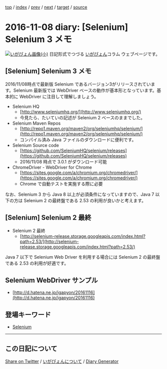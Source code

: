 [top](https://igapyon.github.io/diary/) 
 / [index](https://igapyon.github.io/diary/2016/index.html) 
 / [prev](https://igapyon.github.io/diary/2016/ig161107.html) 
 / [next](https://igapyon.github.io/diary/2016/ig161109.html) 
 / [target](https://igapyon.github.io/diary/2016/ig161108.html) 
 / [source](https://github.com/igapyon/diary/blob/gh-pages/2016/ig161108.html.src.md) 

2016-11-08 diary: [Selenium] Selenium 3 メモ
=====================================================================================================
[![いがぴょん画像(小)](https://igapyon.github.io/diary/images/iga200306s.jpg "いがぴょん")](https://igapyon.github.io/diary/memo/memoigapyon.html) 日記形式でつづる [いがぴょん](https://igapyon.github.io/diary/memo/memoigapyon.html)コラム ウェブページです。

## [Selenium] Selenium 3 メモ

2016/11/08時点で最新版 Selenium であるバージョン3がリリースされています。Selenium 最新版では WebDriver ベースの動作が基本形となっています。基本的に WebDriver に注目して理解しましょう。

* Selenium HQ
  * [http://www.seleniumhq.org/](http://www.seleniumhq.org/)
  * 今見たら、たいていの記述が Selenium 2 ベースのままでした。
* Selenium Maven Repos
  * [http://repo1.maven.org/maven2/org/seleniumhq/selenium/](http://repo1.maven.org/maven2/org/seleniumhq/selenium/)
  * コンパイル済み Java ファイルのダウンロードに便利です。
* Selenium Source code
  * [https://github.com/SeleniumHQ/selenium/releases](https://github.com/SeleniumHQ/selenium/releases)
  * 2016/11/08 時点で 3.0.1 がダウンロード可能
* ChromeDriver - WebDriver for Chrome
  * [https://sites.google.com/a/chromium.org/chromedriver/](https://sites.google.com/a/chromium.org/chromedriver/)
  * Chrome で自動テストを実施する際に必要

なお、Selenium 3 から Java 8 以上が必須条件になっていますので、Java 7 以下の方は Selenium 2 の最終盤である 2.53 の利用が良いかと考えます。


## [Selenium] Selenium 2 最終


* Selenium 2 最終
  * [http://selenium-release.storage.googleapis.com/index.html?path=2.53/](http://selenium-release.storage.googleapis.com/index.html?path=2.53/)

Java 7 以下で Selenium Web Driver を利用する場合には Selenium 2 の最終盤である 2.53 の利用が好適です。


## Selenium WebDriver サンプル


* [http://d.hatena.ne.jp/igapyon/20161116](http://d.hatena.ne.jp/igapyon/20161116)

## 登場キーワード

* [Selenium](https://igapyon.github.io/diary/keyword/selenium.html)

----------------------------------------------------------------------------------------------------

## この日記について

[Share on Twitter](https://twitter.com/intent/tweet?hashtags=igapyon%2Cdiary%2C%E3%81%84%E3%81%8C%E3%81%B4%E3%82%87%E3%82%93%2CSelenium&text=%5BSelenium%5D+Selenium+3+%E3%83%A1%E3%83%A2&url=https%3A%2F%2Figapyon.github.io%2Fdiary%2F2016%2Fig161108.html) / [いがぴょんについて](https://igapyon.github.io/diary/memo/memoigapyon.html) / [Diary Generator](https://github.com/igapyon/igapyonv3)
